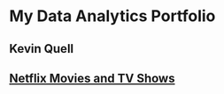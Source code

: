 # My Data Analytics Portfolio

## Kevin Quell

## [Netflix Movies and TV Shows](https://github.com/KayQu91/Netflix-Movies-and-TV-Shows)


